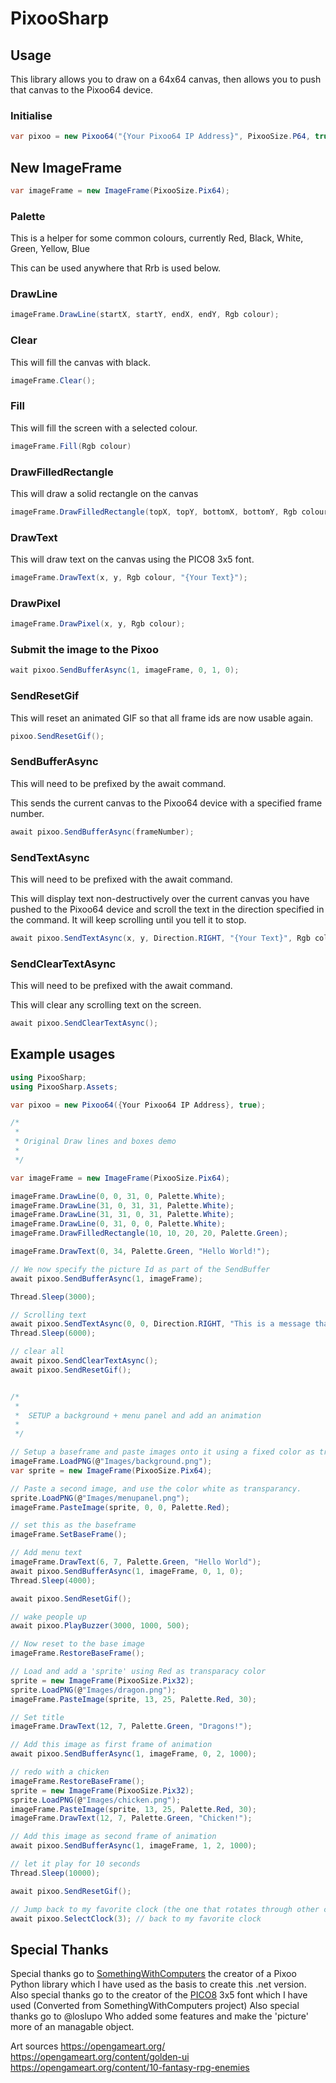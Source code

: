 # PixooSharp

## Usage
This library allows you to draw on a 64x64 canvas, then allows you to push that canvas to the Pixoo64 device.

### Initialise 
```c#
var pixoo = new Pixoo64("{Your Pixoo64 IP Address}", PixooSize.P64, true);
```

## New ImageFrame
```c#
var imageFrame = new ImageFrame(PixooSize.Pix64);
```

### Palette
This is a helper for some common colours, currently
Red, Black, White, Green, Yellow, Blue

This can be used anywhere that Rrb is used below.

### DrawLine
```c#
imageFrame.DrawLine(startX, startY, endX, endY, Rgb colour);
```

### Clear
This will fill the canvas with black.
```c#
imageFrame.Clear();
```

### Fill
This will fill the screen with a selected colour.
```c#
imageFrame.Fill(Rgb colour)
```

### DrawFilledRectangle
This will draw a solid rectangle on the canvas
```c#
imageFrame.DrawFilledRectangle(topX, topY, bottomX, bottomY, Rgb colour);
```

### DrawText
This will draw text on the canvas using the PICO8 3x5 font.
```c#
imageFrame.DrawText(x, y, Rgb colour, "{Your Text}");
```

### DrawPixel
```c#
imageFrame.DrawPixel(x, y, Rgb colour);
```
### Submit the image to the Pixoo
```c#
wait pixoo.SendBufferAsync(1, imageFrame, 0, 1, 0);
```

### SendResetGif
This will reset an animated GIF so that all frame ids are now usable again.
```c#
pixoo.SendResetGif();
```

### SendBufferAsync
This will need to be prefixed by the await command.

This sends the current canvas to the Pixoo64 device with a specified frame number.
```c#
await pixoo.SendBufferAsync(frameNumber);
```

### SendTextAsync
This will need to be prefixed with the await command.

This will display text non-destructively over the current canvas you have pushed to the Pixoo64 device and scroll the text in the direction specified in the command. It will keep scrolling until you tell it to stop.

```c#
await pixoo.SendTextAsync(x, y, Direction.RIGHT, "{Your Text}", Rgb colour);
```

### SendClearTextAsync
This will need to be prefixed with the await command.

This will clear any scrolling text on the screen.
```c#
await pixoo.SendClearTextAsync();
```

## Example usages
```c#
using PixooSharp;
using PixooSharp.Assets;

var pixoo = new Pixoo64({Your Pixoo64 IP Address}, true);

/*
 * 
 * Original Draw lines and boxes demo
 * 
 */

var imageFrame = new ImageFrame(PixooSize.Pix64);

imageFrame.DrawLine(0, 0, 31, 0, Palette.White);
imageFrame.DrawLine(31, 0, 31, 31, Palette.White);
imageFrame.DrawLine(31, 31, 0, 31, Palette.White);
imageFrame.DrawLine(0, 31, 0, 0, Palette.White);
imageFrame.DrawFilledRectangle(10, 10, 20, 20, Palette.Green);

imageFrame.DrawText(0, 34, Palette.Green, "Hello World!");

// We now specify the picture Id as part of the SendBuffer
await pixoo.SendBufferAsync(1, imageFrame);

Thread.Sleep(3000);

// Scrolling text
await pixoo.SendTextAsync(0, 0, Direction.RIGHT, "This is a message that scrolls across the screen. I hope it works!", Palette.White);
Thread.Sleep(6000);

// clear all
await pixoo.SendClearTextAsync();
await pixoo.SendResetGif();


/*
 * 
 *  SETUP a background + menu panel and add an animation
 *  
 */

// Setup a baseframe and paste images onto it using a fixed color as transparancy
imageFrame.LoadPNG(@"Images/background.png");
var sprite = new ImageFrame(PixooSize.Pix64);

// Paste a second image, and use the color white as transparancy. 
sprite.LoadPNG(@"Images/menupanel.png");
imageFrame.PasteImage(sprite, 0, 0, Palette.Red);

// set this as the baseframe
imageFrame.SetBaseFrame();

// Add menu text
imageFrame.DrawText(6, 7, Palette.Green, "Hello World");
await pixoo.SendBufferAsync(1, imageFrame, 0, 1, 0);
Thread.Sleep(4000);

await pixoo.SendResetGif();

// wake people up
await pixoo.PlayBuzzer(3000, 1000, 500);

// Now reset to the base image
imageFrame.RestoreBaseFrame();

// Load and add a 'sprite' using Red as transparacy color
sprite = new ImageFrame(PixooSize.Pix32);
sprite.LoadPNG(@"Images/dragon.png");
imageFrame.PasteImage(sprite, 13, 25, Palette.Red, 30);

// Set title
imageFrame.DrawText(12, 7, Palette.Green, "Dragons!");

// Add this image as first frame of animation
await pixoo.SendBufferAsync(1, imageFrame, 0, 2, 1000);

// redo with a chicken
imageFrame.RestoreBaseFrame();
sprite = new ImageFrame(PixooSize.Pix32);
sprite.LoadPNG(@"Images/chicken.png");
imageFrame.PasteImage(sprite, 13, 25, Palette.Red, 30);
imageFrame.DrawText(12, 7, Palette.Green, "Chicken!");

// Add this image as second frame of animation
await pixoo.SendBufferAsync(1, imageFrame, 1, 2, 1000);

// let it play for 10 seconds
Thread.Sleep(10000);

await pixoo.SendResetGif();

// Jump back to my favorite clock (the one that rotates through other clocks)
await pixoo.SelectClock(3); // back to my favorite clock
```

## Special Thanks
Special thanks go to [SomethingWithComputers](https://github.com/SomethingWithComputers/pixoo) the creator of a Pixoo Python library which I have used as the basis to create this .net version.
Also special thanks go to the creator of the [PICO8](https://www.lexaloffle.com/pico-8.php) 3x5 font which I have used (Converted from SomethingWithComputers project)
Also special thanks go to @loslupo Who added some features and make the 'picture' more of an managable object.

Art sources
https://opengameart.org/
https://opengameart.org/content/golden-ui
https://opengameart.org/content/10-fantasy-rpg-enemies
